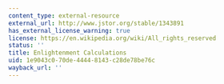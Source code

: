 ```yaml
---
content_type: external-resource
external_url: http://www.jstor.org/stable/1343891
has_external_license_warning: true
license: https://en.wikipedia.org/wiki/All_rights_reserved
status: ''
title: Enlightenment Calculations
uid: 1e9043c0-70de-4444-8143-c28de78be76c
wayback_url: ''
---
```


